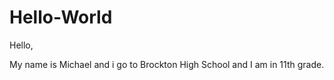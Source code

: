 # Hello-World

Hello, 

My name is Michael and i go to Brockton High School and I am in 11th grade.
